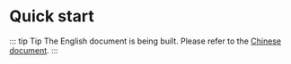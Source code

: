 # Quick start

::: tip Tip
The English document is being built. Please refer to the [Chinese document](/quick-start).
:::
